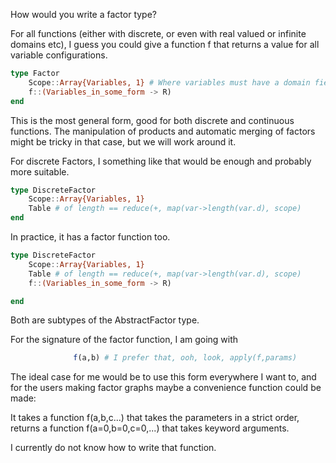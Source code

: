 How would you write a factor type?



For all functions (either with discrete, or even with real valued or infinite domains etc), I guess you could give a function f that returns a value for all variable configurations.
```julia
type Factor
	Scope::Array{Variables, 1} # Where variables must have a domain field
	f::(Variables_in_some_form -> R)
end
```

This is the most general form, good for both discrete and continuous functions.
The manipulation of products and automatic merging of factors might be tricky in that case, but we will work around it.


For discrete Factors, I something like that would be enough and probably more suitable.
```julia
type DiscreteFactor
	Scope::Array{Variables, 1}
	Table # of length == reduce(+, map(var->length(var.d), scope)
end
```

In practice, it has a factor function too.

```julia
type DiscreteFactor
	Scope::Array{Variables, 1}
	Table # of length == reduce(+, map(var->length(var.d), scope)
	f::(Variables_in_some_form -> R)

end
```

Both are subtypes of the AbstractFactor type.



For the signature of the factor function, I am going with
```julia
              f(a,b) # I prefer that, ooh, look, apply(f,params)
```


The ideal case for me would be to use this form everywhere I want to, and for the
users making factor graphs maybe a convenience function could be made:

It takes a function f(a,b,c...) that takes the parameters in a strict order,
returns a function f(a=0,b=0,c=0,...) that takes keyword arguments.

I currently do not know how to write that function.
